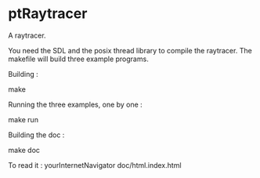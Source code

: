 ptRaytracer
===========

A raytracer.

You need the SDL and the posix thread library to compile the raytracer. 
The makefile will build three example programs.

Building :

make

Running the three examples, one by one :

make run

Building the doc :

make doc

To read it : yourInternetNavigator doc/html.index.html